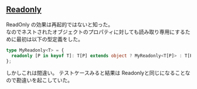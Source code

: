 ## [Readonly](https://github.com/type-challenges/type-challenges/blob/main/questions/00007-easy-readonly/README.md)

ReadOnly の効果は再起的ではないと知った。  
なのでネストされたオブジェクトのプロパティに対しても読み取り専用にするために最初は以下の型定義をした。

```ts
type MyReadonly<T> = {
  readonly [P in keyof T]: T[P] extends object ? MyReadonly<T[P]> : T[P];
};
```

しかしこれは間違い。
テストケースみると結果は Readonly<T>と同じになることなので勘違いを起こしていた。
